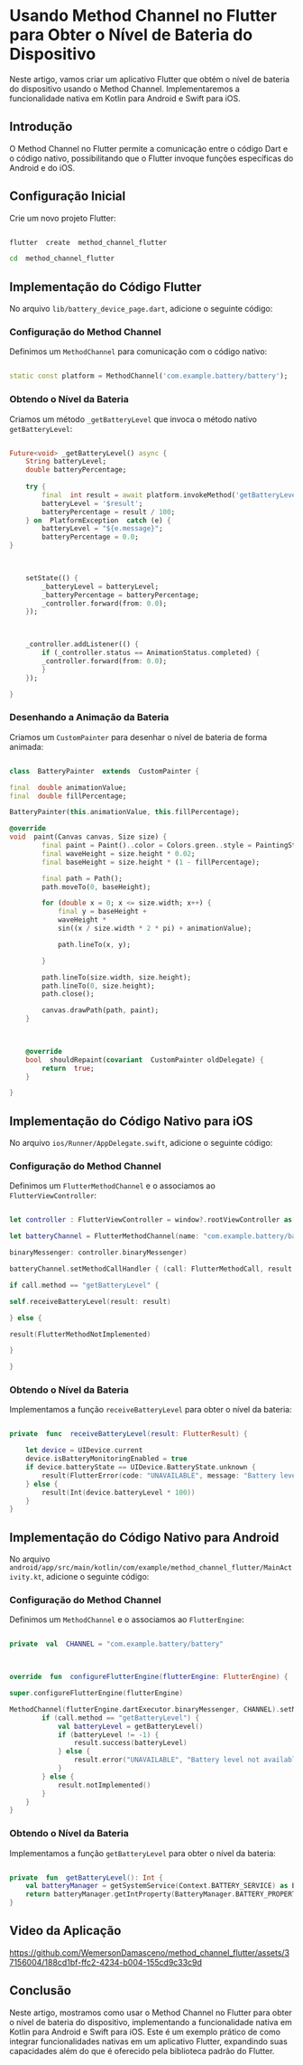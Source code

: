 # Usando Method Channel no Flutter para Obter o Nível de Bateria do Dispositivo

  

Neste artigo, vamos criar um aplicativo Flutter que obtém o nível de bateria do dispositivo usando o Method Channel. Implementaremos a funcionalidade nativa em Kotlin para Android e Swift para iOS.

  

## Introdução

  

O Method Channel no Flutter permite a comunicação entre o código Dart e o código nativo, possibilitando que o Flutter invoque funções específicas do Android e do iOS.

  

## Configuração Inicial

  

Crie um novo projeto Flutter:

```bash

flutter  create  method_channel_flutter

cd  method_channel_flutter

```

  

## Implementação do Código Flutter

  

No arquivo `lib/battery_device_page.dart`, adicione o seguinte código:

  

### Configuração do Method Channel

  

Definimos um `MethodChannel` para comunicação com o código nativo:

```dart

static const platform = MethodChannel('com.example.battery/battery');

```

  

### Obtendo o Nível da Bateria

  

Criamos um método `_getBatteryLevel` que invoca o método nativo `getBatteryLevel`:

```dart

Future<void> _getBatteryLevel() async {
	String batteryLevel;
	double batteryPercentage;
	
	try {
		final  int result = await platform.invokeMethod('getBatteryLevel');
		batteryLevel = '$result';
		batteryPercentage = result / 100;
	} on  PlatformException  catch (e) {
		batteryLevel = "${e.message}";
		batteryPercentage = 0.0;
}

  

	setState(() {
		_batteryLevel = batteryLevel;
		_batteryPercentage = batteryPercentage;
		_controller.forward(from: 0.0);
	});

  

	_controller.addListener(() {
		if (_controller.status == AnimationStatus.completed) {
		_controller.forward(from: 0.0);
		}
	});

}

```

  

### Desenhando a Animação da Bateria

  

Criamos um `CustomPainter` para desenhar o nível de bateria de forma animada:

```dart

class  BatteryPainter  extends  CustomPainter {

final  double animationValue;
final  double fillPercentage;

BatteryPainter(this.animationValue, this.fillPercentage);

@override
void  paint(Canvas canvas, Size size) {
		final paint = Paint()..color = Colors.green..style = PaintingStyle.fill;
		final waveHeight = size.height * 0.02;
		final baseHeight = size.height * (1 - fillPercentage);

		final path = Path();
		path.moveTo(0, baseHeight);

		for (double x = 0; x <= size.width; x++) {
			final y = baseHeight +
			waveHeight *
			sin((x / size.width * 2 * pi) + animationValue);

			path.lineTo(x, y);

		}

		path.lineTo(size.width, size.height);
		path.lineTo(0, size.height);
		path.close();

		canvas.drawPath(path, paint);
	}

	  

	@override
	bool  shouldRepaint(covariant  CustomPainter oldDelegate) {
		return  true;
	}

}

```

  

## Implementação do Código Nativo para iOS

  

No arquivo `ios/Runner/AppDelegate.swift`, adicione o seguinte código:

  

### Configuração do Method Channel

  

Definimos um `FlutterMethodChannel` e o associamos ao `FlutterViewController`:

```swift

let controller : FlutterViewController = window?.rootViewController as! FlutterViewController

let batteryChannel = FlutterMethodChannel(name: "com.example.battery/battery",

binaryMessenger: controller.binaryMessenger)

batteryChannel.setMethodCallHandler { (call: FlutterMethodCall, result: @escaping FlutterResult) -> Void  in

if call.method == "getBatteryLevel" {

self.receiveBatteryLevel(result: result)

} else {

result(FlutterMethodNotImplemented)

}

}

```

  

### Obtendo o Nível da Bateria

  

Implementamos a função `receiveBatteryLevel` para obter o nível da bateria:

```swift

private  func  receiveBatteryLevel(result: FlutterResult) {

	let device = UIDevice.current
	device.isBatteryMonitoringEnabled = true
	if device.batteryState == UIDevice.BatteryState.unknown {
		result(FlutterError(code: "UNAVAILABLE", message: "Battery level not available.", details: nil))
	} else {
		result(Int(device.batteryLevel * 100))
	}
}

```

  

## Implementação do Código Nativo para Android

  

No arquivo `android/app/src/main/kotlin/com/example/method_channel_flutter/MainActivity.kt`, adicione o seguinte código:

  

### Configuração do Method Channel

  

Definimos um `MethodChannel` e o associamos ao `FlutterEngine`:

```kotlin

private  val  CHANNEL = "com.example.battery/battery"

  

override  fun  configureFlutterEngine(flutterEngine: FlutterEngine) {

super.configureFlutterEngine(flutterEngine)

MethodChannel(flutterEngine.dartExecutor.binaryMessenger, CHANNEL).setMethodCallHandler { call, result ->
		if (call.method == "getBatteryLevel") {
			val batteryLevel = getBatteryLevel()
			if (batteryLevel != -1) {
				result.success(batteryLevel)
			} else {
				result.error("UNAVAILABLE", "Battery level not available.", null)
			}
		} else {
			result.notImplemented()
		}
	}
}

```

  

### Obtendo o Nível da Bateria

  

Implementamos a função `getBatteryLevel` para obter o nível da bateria:

```kotlin

private  fun  getBatteryLevel(): Int {
	val batteryManager = getSystemService(Context.BATTERY_SERVICE) as BatteryManager
	return batteryManager.getIntProperty(BatteryManager.BATTERY_PROPERTY_CAPACITY)
}

```

  
## Video da Aplicação


https://github.com/WemersonDamasceno/method_channel_flutter/assets/37156004/188cd1bf-ffc2-4234-b004-155cd9c33c9d

## Conclusão

  

Neste artigo, mostramos como usar o Method Channel no Flutter para obter o nível de bateria do dispositivo, implementando a funcionalidade nativa em Kotlin para Android e Swift para iOS. Este é um exemplo prático de como integrar funcionalidades nativas em um aplicativo Flutter, expandindo suas capacidades além do que é oferecido pela biblioteca padrão do Flutter.